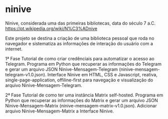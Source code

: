 # ninive

Ninive, considerada uma das primeiras bibliotecas, data do século 7 a.C.
https://pt.wikipedia.org/wiki/N%C3%ADnive

Este projeto se destina a criação de uma biblioteca pessoal que roda no navegador e sistematiza as informações de interação do usuário com a internet.

1ª Fase
Tutorial de como criar credênciais para automatizar o acesso ao Telegram.
Programa em Python que recuperar as informações do Telegram e gerar um arquivo JSON Ninive-Mensagem-Telegram (ninive-mensagem-telegram-v1.0.json).
Interface Ninive em HTML, CSS e Javascript, reativa, single-page-application, offiline-first para navegação e visualização do arquivo Ninive-Mensagem-Telegram.

2ª Fase
Tutorial de como ter uma instância Matrix self-hosted.
Programa em Python que recuperar as informações do Matrix e gerar um arquivo JSON Ninive-Mensagem-Matrix (ninive-mensagem-matrix-v1.0.json).
Adicionar arquivo Ninive-Mensagem-Matrix a Interface Ninive.
